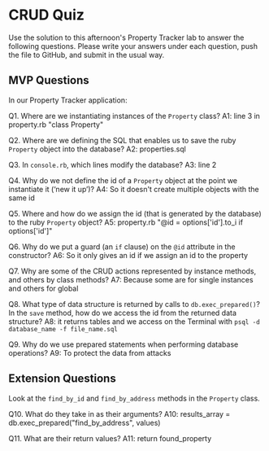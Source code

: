 # CRUD Quiz

Use the solution to this afternoon's Property Tracker lab to answer the following questions. Please write your answers under each question, push the file to GitHub, and submit in the usual way.

## MVP Questions

In our Property Tracker application:

Q1. Where are we instantiating instances of the `Property` class?
A1: line 3 in property.rb "class Property"

Q2. Where are we defining the SQL that enables us to save the ruby `Property` object into the database?
A2: properties.sql

Q3. In `console.rb`, which lines modify the database?
A3: line 2

Q4. Why do we not define the id of a `Property` object at the point we instantiate it (‘new it up’)?
A4: So it doesn't create multiple objects with the same id

Q5. Where and how do we assign the id (that is generated by the database) to the ruby `Property` object?
A5: property.rb "@id = options['id'].to_i if options['id']"

Q6. Why do we put a guard (an `if` clause) on the `@id` attribute in the constructor?
A6: So it only gives an id if we assign an id to the property

Q7. Why are some of the CRUD actions represented by instance methods, and others by class methods?
A7: Because some are for single instances and others for global

Q8. What type of data structure is returned by calls to `db.exec_prepared()`? In the `save` method, how do we access the id from the returned data structure?
A8: it returns tables and we access on the Terminal with `psql -d database_name -f file_name.sql`

Q9. Why do we use prepared statements when performing database operations?
A9: To protect the data from attacks

## Extension Questions

Look at the `find_by_id` and `find_by_address` methods in the `Property` class.

Q10. What do they take in as their arguments?
A10: results_array = db.exec_prepared("find_by_address", values)


Q11. What are their return values?
A11: return found_property
